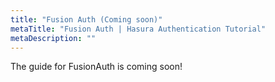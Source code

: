 ```yaml
---
title: "Fusion Auth (Coming soon)"
metaTitle: "Fusion Auth | Hasura Authentication Tutorial"
metaDescription: ""
---
```


The guide for FusionAuth is coming soon!